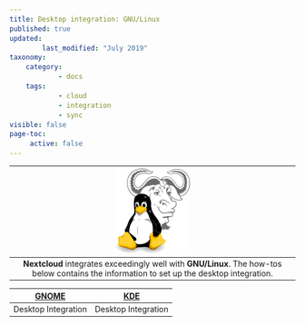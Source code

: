 ```yaml
---
title: Desktop integration: GNU/Linux
published: true
updated:
        last_modified: "July 2019"
taxonomy:
    category:
            - docs
    tags:
            - cloud
            - integration
            - sync
visible: false
page-toc:
     active: false
---
```

|![](gnu_linux.png)|
|:--:|
|**Nextcloud** integrates exceedingly well with **GNU/Linux**. The how-tos below contains the information to set up the desktop integration.|

 |[GNOME](gnome-desktop-integration)|[KDE](kde-desktop-integration)|
 |:--:|:--:|
 |Desktop Integration|Desktop Integration|
